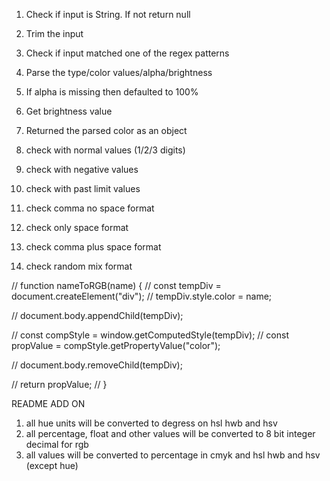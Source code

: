 1. Check if input is String. If not return null
1. Trim the input
1. Check if input matched one of the regex patterns
1. Parse the type/color values/alpha/brightness
1. If alpha is missing then defaulted to 100%
1. Get brightness value
1. Returned the parsed color as an object

1. check with normal values (1/2/3 digits)
1. check with negative values
1. check with past limit values
1. check comma no space format
1. check only space format
1. check comma plus space format
1. check random mix format

// function nameToRGB(name) {
// const tempDiv = document.createElement("div");
// tempDiv.style.color = name;

// document.body.appendChild(tempDiv);

// const compStyle = window.getComputedStyle(tempDiv);
// const propValue = compStyle.getPropertyValue("color");

// document.body.removeChild(tempDiv);

// return propValue;
// }

README ADD ON

1. all hue units will be converted to degress on hsl hwb and hsv
2. all percentage, float and other values will be converted to 8 bit integer decimal for rgb
3. all values will be converted to percentage in cmyk and hsl hwb and hsv (except hue)

